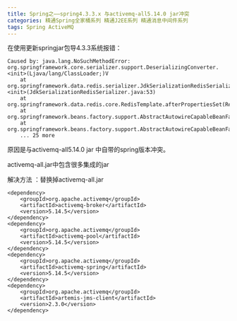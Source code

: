 ```yaml
---
title: Spring之——spring4.3.3.x 与activemq-all5.14.0 jar冲突
categories: 精通Spring全家桶系列 精通J2EE系列 精通消息中间件系列
tags: Spring ActiveMQ
---
```

在使用更新springjar包导4.3.3系统报错：

    
    
    Caused by: java.lang.NoSuchMethodError: org.springframework.core.serializer.support.DeserializingConverter.<init>(Ljava/lang/ClassLoader;)V
    	at org.springframework.data.redis.serializer.JdkSerializationRedisSerializer.<init>(JdkSerializationRedisSerializer.java:53)
    	at org.springframework.data.redis.core.RedisTemplate.afterPropertiesSet(RedisTemplate.java:117)
    	at org.springframework.beans.factory.support.AbstractAutowireCapableBeanFactory.invokeInitMethods(AbstractAutowireCapableBeanFactory.java:1631)
    	at org.springframework.beans.factory.support.AbstractAutowireCapableBeanFactory.initializeBean(AbstractAutowireCapableBeanFactory.java:1568)
    	... 25 more

  
原因是与activemq-all5.14.0 jar 中自带的spring版本冲突。

activemq-all.jar中包含很多集成的jar

解决方法 ：替换掉activemq-all.jar

    
    
    <dependency>
        <groupId>org.apache.activemq</groupId>
        <artifactId>activemq-broker</artifactId>
        <version>5.14.5</version>
    </dependency>
    <dependency>
        <groupId>org.apache.activemq</groupId>
        <artifactId>activemq-pool</artifactId>
        <version>5.14.5</version>
    </dependency>
    <dependency>
        <groupId>org.apache.activemq</groupId>
        <artifactId>activemq-spring</artifactId>
        <version>5.14.5</version>
    </dependency>
    <dependency>
        <groupId>org.apache.activemq</groupId>
        <artifactId>artemis-jms-client</artifactId>
        <version>2.3.0</version>
    </dependency>


